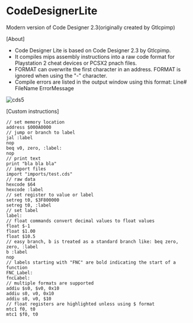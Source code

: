 # CodeDesignerLite
Modern version of Code Designer 2.3(originally created by Gtlcpimp)

[About]
- Code Designer Lite is based on Code Designer 2.3 by Gtlcpimp.
- It compiles mips assembly instructions into a raw code format for Playstation 2 cheat devices or PCSX2 pnach files.
- FORMAT can overwrite the first character in an address. FORMAT is ignored when using the "-" character.
- Compile errors are listed in the output window using this format: Line# FileName ErrorMessage

![cds5](https://github.com/user-attachments/assets/c08b6671-ed45-405a-bbee-8ddfd6a41114)


[Custom instructions]
```
// set memory location
address $000A0000
// jump or branch to label
jal :label
nop
beq v0, zero, :label:
nop
// print text
print "bla bla bla"
// import files
import "imports/test.cds"
// raw data
hexcode $64
hexcode :label
// set register to value or label
setreg t0, $3F800000
setreg t0, :label
// set label
label:
// float commands convert decimal values to float values
float $-1
float $1.00
float $10.5
// easy branch, b is treated as a standard branch like: beq zero, zero, :label
b :label
nop
// labels starting with "FNC" are bold indicating the start of a function
FNC_Label:
fncLabel:
// multiple formats are supported
addiu $s0, $v0, 0x10
addiu s0, v0, 0x10
addiu s0, v0, $10
// float registers are highlighted unless using $ format
mtc1 f0, t0
mtc1 $f0, t0
```
